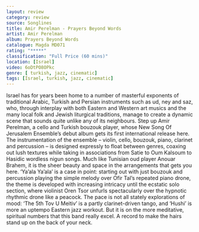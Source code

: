 ```yaml
---
layout: review
category: review
source: Songlines
title: Amir Perelman - Prayers Beyond Words
artist: Amir Perelman
album: Prayers Beyond Words
catalogue: Magda MD071
rating: "*****"
classification: "Full Price (60 mins)"
location: [Israel]
video: 6oDtPO8OPkc
genre: [ turkish, jazz, cinematic]
tags: [Israel, turkish, jazz, cinematic]
---
```


Israel has for years been home to a number of masterful exponents of traditional Arabic, Turkish and Persian instruments such as ud, ney and saz, who, through interplay with both Eastern and Western art musics and the many local folk and Jewish liturgical traditions, manage to create a dynamic scene that sounds quite unlike any of its neighbours. Step up Amir Perelman, a cello and Turkish bouzouk player, whose New Song Of Jerusalem Ensemble’s debut album gets its first international release here. The instrumentation of the ensemble – violin, cello, bouzouk, piano, clarinet and percussion – is designed expressly to float between genres, coaxing out lush textures while taking in associations from Satie to Oum Kalsoum to Hasidic wordless nigun songs. Much like Tunisian oud player Anouar Brahem, it is the sheer beauty and space in the arrangements that gets you here. ‘Ya’ala Ya’ala’ is a case in point: starting out with just bouzouk and percussion playing the simple melody over Ofir Tal’s repeated piano drone, the theme is developed with increasing intricacy until the ecstatic solo section, where violinist Oren Tsor unfurls spectacularly over the hypnotic rhythmic drone like a peacock. The pace is not all stately explorations of mood: ‘The 5th Tov U Meitiv’ is a partly clarinet-driven tango,  and ‘Hushi’ is more an uptempo Eastern jazz workout. But it is on the more meditative, spiritual numbers that this band really excel. A record to make the hairs stand up on the back of your neck.  